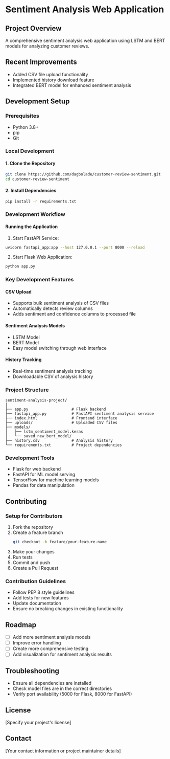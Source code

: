 # Sentiment Analysis Web Application

## Project Overview
A comprehensive sentiment analysis web application using LSTM and BERT models for analyzing customer reviews.

## Recent Improvements
- Added CSV file upload functionality
- Implemented history download feature
- Integrated BERT model for enhanced sentiment analysis

## Development Setup

### Prerequisites
- Python 3.8+
- pip
- Git

### Local Development

#### 1. Clone the Repository
```bash
git clone https://github.com/dagbolade/customer-review-sentiment.git
cd customer-review-sentiment
```

#### 2. Install Dependencies
```bash
pip install -r requirements.txt
```

### Development Workflow

#### Running the Application
1. Start FastAPI Service:
```bash
uvicorn fastapi_app:app --host 127.0.0.1 --port 8000 --reload
```

2. Start Flask Web Application:
```bash
python app.py
```

### Key Development Features

#### CSV Upload
- Supports bulk sentiment analysis of CSV files
- Automatically detects review columns
- Adds sentiment and confidence columns to processed file

#### Sentiment Analysis Models
- LSTM Model
- BERT Model
- Easy model switching through web interface

#### History Tracking
- Real-time sentiment analysis tracking
- Downloadable CSV of analysis history

### Project Structure
```
sentiment-analysis-project/
│
├── app.py                   # Flask backend
├── fastapi_app.py           # FastAPI sentiment analysis service
├── index.html               # Frontend interface
├── uploads/                 # Uploaded CSV files
├── models/
│   ├── lstm_sentiment_model.keras
│   └── saved_new_bert_model/
├── history.csv              # Analysis history
└── requirements.txt         # Project dependencies
```

### Development Tools
- Flask for web backend
- FastAPI for ML model serving
- TensorFlow for machine learning models
- Pandas for data manipulation

## Contributing

### Setup for Contributors
1. Fork the repository
2. Create a feature branch
   ```bash
   git checkout -b feature/your-feature-name
   ```
3. Make your changes
4. Run tests
5. Commit and push
6. Create a Pull Request

### Contribution Guidelines
- Follow PEP 8 style guidelines
- Add tests for new features
- Update documentation
- Ensure no breaking changes in existing functionality

## Roadmap
- [ ] Add more sentiment analysis models
- [ ] Improve error handling
- [ ] Create more comprehensive testing
- [ ] Add visualization for sentiment analysis results

## Troubleshooting
- Ensure all dependencies are installed
- Check model files are in the correct directories
- Verify port availability (5000 for Flask, 8000 for FastAPI)

## License
[Specify your project's license]

## Contact
[Your contact information or project maintainer details]
```


